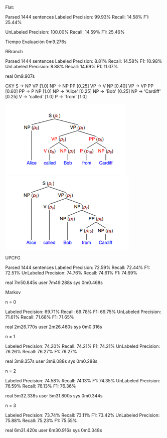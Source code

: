 




Flat:

Parsed 1444 sentences
Labeled
  Precision: 99.93% 
  Recall: 14.58% 
  F1: 25.44% 

UnLabeled
  Precision: 100.00% 
  Recall: 14.59% 
  F1: 25.46% 

Tiempo Evaluación 0m9.276s


RBranch

Parsed 1444 sentences
Labeled
  Precision: 8.81% 
  Recall: 14.58% 
  F1: 10.98% 
UnLabeled
  Precision: 8.88% 
  Recall: 14.69% 
  F1: 11.07% 

real  0m9.907s



CKY
S -> NP VP      [1.0]
NP -> NP PP     [0.25] 
VP -> V NP      [0.40] 
VP -> VP PP     [0.60]
PP -> P NP      [1.0]
NP -> 'Alice'   [0.25] 
NP -> 'Bob'     [0.25] 
NP -> 'Cardiff' [0.25] 
V -> 'called'   [1.0]
P -> 'from'     [1.0]

![](arbol1.png)
![](arbol2.png)



UPCFG

Parsed 1444 sentences
Labeled
  Precision: 72.59% 
  Recall: 72.44% 
  F1: 72.51% 
UnLabeled
  Precision: 74.76% 
  Recall: 74.61% 
  F1: 74.69% 

real  7m50.845s
user  7m49.288s
sys 0m0.468s


Markov

n = 0

Labeled
  Precision: 69.71% 
  Recall: 69.78% 
  F1: 69.75% 
UnLabeled
  Precision: 71.61% 
  Recall: 71.68% 
  F1: 71.65% 

real  2m26.770s
user  2m26.460s
sys 0m0.316s


n = 1


Labeled
  Precision: 74.20% 
  Recall: 74.21% 
  F1: 74.21% 
UnLabeled
  Precision: 76.26% 
  Recall: 76.27% 
  F1: 76.27% 

real  3m9.357s
user  3m9.088s
sys 0m0.288s


n = 2

Labeled
  Precision: 74.58% 
  Recall: 74.13% 
  F1: 74.35% 
UnLabeled
  Precision: 76.59% 
  Recall: 76.13% 
  F1: 76.36% 

real  5m32.338s
user  5m31.800s
sys 0m0.344s


n = 3

Labeled
  Precision: 73.74% 
  Recall: 73.11% 
  F1: 73.42% 
UnLabeled
  Precision: 75.88% 
  Recall: 75.23% 
  F1: 75.55% 

real  6m31.420s
user  6m30.916s
sys 0m0.348s

